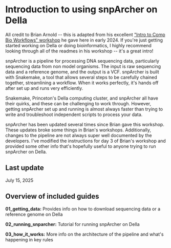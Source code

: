 # Introduction to using snpArcher on Della

All credit to Brian Arnold -- this is adapted from his excellent ["Intro to Comp Bio Workflows" workshop](https://github.com/brian-arnold/intro_compbio_workflows_2024) he gave here in early 2024. If you're just getting started working on Della or doing bioinformatics, I highly recommend looking through all of the readmes in his workshop -- it's a great intro! 

snpArcher is a pipeline for processing DNA sequencing data, particularly sequencing data from non model organisms. The input is raw sequencing data and a reference genome, and the output is a VCF. snpArcher is built with Snakemake, a tool that allows several steps to be carefully chained together, streamlining a workflow. When it works perfectly, it's hands off after set up and runs very efficiently. 

Snakemake, Princeton's Della computing cluster, and snpArcher all have their quirks, and these can be challenging to work through. However, getting snpArcher set up and running is almost always faster than trying to write and troubleshoot independent scripts to process your data.

snpArcher has been updated several times since Brian gave this workshop. These updates broke some things in Brian's workshops. Additionally, changes to the pipeline are not always super well documented by the developers. I've modified the instructions for day 3 of Brian's workshop and provided some other info that's hopefully useful to anyone trying to run snpArcher on Della.

## Last update
July 15, 2025

## Overview of included guides
**01_getting_data:** Provides info on how to download sequencing data or a reference genome on Della

**02_running_snparcher:** Tutorial for running snpArcher on Della

**03_how_it_works:** More info on the architecture of the pipeline and what's happening in key rules

